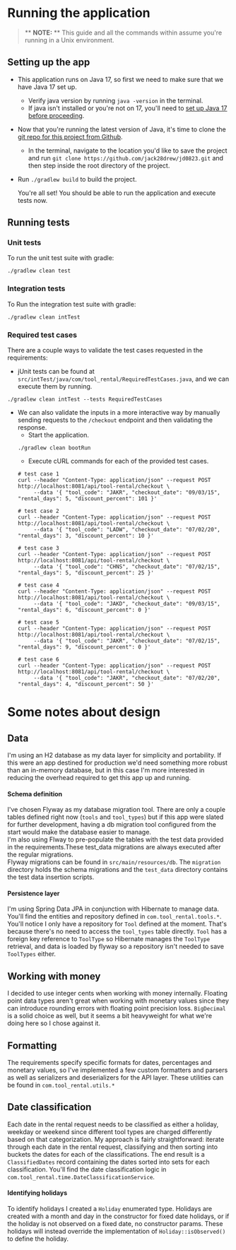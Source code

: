 # Running the application
> ** __NOTE:__ ** This guide and all the commands within assume you're running in a Unix environment.
## Setting up the app
- This application runs on Java 17, so first we need to make sure that we have Java 17 set up.
	- Verify java version by running `java -version` in the terminal.
	- If java isn't installed or you're not on 17, you'll need to [set up Java 17 before proceeding](https://docs.aws.amazon.com/corretto/latest/corretto-17-ug/generic-linux-install.html).
- Now that you're running the latest version of Java, it's time to clone the [git repo for this project from Github](https://github.com/jack28drew/jd0823/tree/main).
	- In the terminal, navigate to the location you'd like to save the project and run `git clone https://github.com/jack28drew/jd0823.git` and then step inside the root directory of the project.
- Run `./gradlew build` to build the project.

  You're all set! You should be able to run the application and execute tests now.

## Running tests
### Unit tests
To run the unit test suite with gradle:
```console
./gradlew clean test
```
### Integration tests
To Run the integration test suite with gradle:
```console
./gradlew clean intTest
```
### Required test cases
There are a couple ways to validate the test cases requested in the requirements:
- jUnit tests can be found at `src/intTest/java/com/tool_rental/RequiredTestCases.java`, and we can execute them by running.
```console
./gradlew clean intTest --tests RequiredTestCases
```
- We can also validate the inputs in a more interactive way by manually sending requests to the `/checkout` endpoint and then validating the response.
	- Start the application.
	```console
	./gradlew clean bootRun
	```
	- Execute cURL commands for each of the provided test cases.
	```console
	# test case 1
	curl --header "Content-Type: application/json" --request POST http://localhost:8081/api/tool-rental/checkout \
	     --data '{ "tool_code": "JAKR", "checkout_date": "09/03/15", "rental_days": 5, "discount_percent": 101 }'

	# test case 2
	curl --header "Content-Type: application/json" --request POST http://localhost:8081/api/tool-rental/checkout \
	     --data '{ "tool_code": "LADW", "checkout_date": "07/02/20", "rental_days": 3, "discount_percent": 10 }'

	# test case 3
	curl --header "Content-Type: application/json" --request POST http://localhost:8081/api/tool-rental/checkout \
         --data '{ "tool_code": "CHNS", "checkout_date": "07/02/15", "rental_days": 5, "discount_percent": 25 }'

	# test case 4
	curl --header "Content-Type: application/json" --request POST http://localhost:8081/api/tool-rental/checkout \
	     --data '{ "tool_code": "JAKD", "checkout_date": "09/03/15", "rental_days": 6, "discount_percent": 0 }'

	# test case 5
	curl --header "Content-Type: application/json" --request POST http://localhost:8081/api/tool-rental/checkout \
	     --data '{ "tool_code": "JAKR", "checkout_date": "07/02/15", "rental_days": 9, "discount_percent": 0 }'

	# test case 6
	curl --header "Content-Type: application/json" --request POST http://localhost:8081/api/tool-rental/checkout \
	     --data '{ "tool_code": "JAKR", "checkout_date": "07/02/20", "rental_days": 4, "discount_percent": 50 }'
	```

# Some notes about design

## Data
I'm using an H2 database as my data layer for simplicity and portability. If this were an app destined for production we'd need something more robust than an in-memory database, but in this case I'm more interested in reducing the overhead required to get this app up and running.
#### Schema definition
I've chosen Flyway as my database migration tool. There are only a couple tables defined right now (`tools` and `tool_types`) but if this app were slated for further development, having a db migration tool configured from the start would make the database easier to manage.  
I'm also using Flway to pre-populate the tables with the test data provided in the requirements.These test_data migrations are always executed after the regular migrations.  
Flyway migrations can be found in `src/main/resources/db`. The `migration` directory holds the schema migrations and the `test_data` directory contains the test data insertion scripts.
#### Persistence layer
I'm using Spring Data JPA in conjunction with Hibernate to manage data. You'll find the entities and repository defined in `com.tool_rental.tools.*`. You'll notice I only have a repository for `Tool` defined at the moment. That's because there's no need to access the `tool_types` table directly. `Tool` has a foreign key reference to `ToolType` so Hibernate manages the `ToolType` retrieval, and data is loaded by flyway so a repository isn't needed to save `ToolTypes` either.

## Working with money
I decided to use integer cents when working with money internally. Floating point data types aren't great when working with monetary values since they can introduce rounding errors with floating point precision loss. `BigDecimal` is a solid choice as well, but it seems a bit heavyweight for what we're doing here so I chose against it.

## Formatting
The requirements specify specific formats for dates, percentages and monetary values, so I've implemented a few custom formatters and parsers as well as serializers and deserializers for the API layer. These utilities can be found in `com.tool_rental.utils.*`

## Date classification
Each date in the rental request needs to be classified as either a holiday, weekday or weekend since different tool types are charged differently based on that categorization. My approach is fairly straightforward: iterate through each date in the rental request, classifying and then sorting into buckets the dates for each of the classifications. The end result is a `ClassifiedDates` record containing the dates sorted into sets for each classification. You'll find the date classification logic in `com.tool_rental.time.DateClassificationService`.
#### Identifying holidays
To identify holidays I created a `Holiday` enumerated type. Holidays are created with a month and day in the constructor for fixed date holidays, or if the holiday is not observed on a fixed date, no constructor params. These holidays will instead override the implementation of `Holiday::isObserved()` to define the holiday.